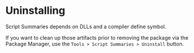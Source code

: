 # Uninstalling

Script Summaries depends on DLLs and a compiler define symbol. 

If you want to clean up those artifacts prior to removing the package via the Package Manager,
use the `Tools > Script Summaries > Uninstall` button.
